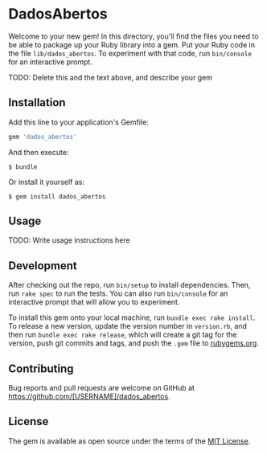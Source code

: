 # DadosAbertos

Welcome to your new gem! In this directory, you'll find the files you need to be able to package up your Ruby library into a gem. Put your Ruby code in the file `lib/dados_abertos`. To experiment with that code, run `bin/console` for an interactive prompt.

TODO: Delete this and the text above, and describe your gem

## Installation

Add this line to your application's Gemfile:

```ruby
gem 'dados_abertos'
```

And then execute:

    $ bundle

Or install it yourself as:

    $ gem install dados_abertos

## Usage

TODO: Write usage instructions here

## Development

After checking out the repo, run `bin/setup` to install dependencies. Then, run `rake spec` to run the tests. You can also run `bin/console` for an interactive prompt that will allow you to experiment.

To install this gem onto your local machine, run `bundle exec rake install`. To release a new version, update the version number in `version.rb`, and then run `bundle exec rake release`, which will create a git tag for the version, push git commits and tags, and push the `.gem` file to [rubygems.org](https://rubygems.org).

## Contributing

Bug reports and pull requests are welcome on GitHub at https://github.com/[USERNAME]/dados_abertos.

## License

The gem is available as open source under the terms of the [MIT License](https://opensource.org/licenses/MIT).
